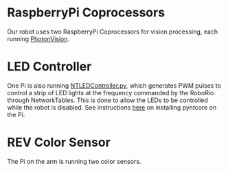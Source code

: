 # RaspberryPi Coprocessors
Our robot uses two RaspberryPi Coprocessors for vision processing, each running 
[PhotonVision](https://photonvision.org/).

# LED Controller
One Pi is also running [NTLEDController.py](NTLEDController.py), which generates 
PWM pulses to control a strip of LED lights at the frequency commanded by the 
RoboRio through NetworkTables. This is done to allow the LEDs to be controlled 
while the robot is disabled. See instructions [here](https://robotpy.readthedocs.io/en/stable/install/pyntcore.html)
on installing pyntcore on the Pi.

# REV Color Sensor
The Pi on the arm is running two color sensors.